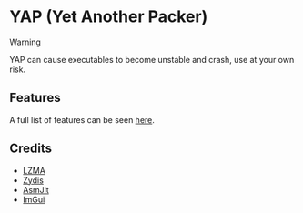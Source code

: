 # YAP (Yet Another Packer)

> [!WARNING]
> YAP can cause executables to become unstable and crash, use at your own risk.


## Features

A full list of features can be seen [here](Features.md).


## Credits

- [LZMA](https://www.7-zip.org/sdk.html)
- [Zydis](https://github.com/zyantific/zydis)
- [AsmJit](https://asmjit.com/)
- [ImGui](https://github.com/ocornut/imgui)